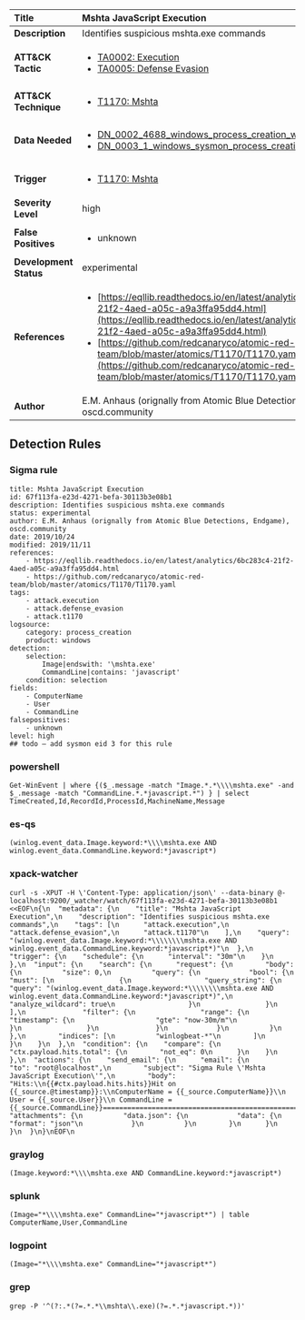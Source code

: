 | Title                    | Mshta JavaScript Execution       |
|:-------------------------|:------------------|
| **Description**          | Identifies suspicious mshta.exe commands |
| **ATT&amp;CK Tactic**    |  <ul><li>[TA0002: Execution](https://attack.mitre.org/tactics/TA0002)</li><li>[TA0005: Defense Evasion](https://attack.mitre.org/tactics/TA0005)</li></ul>  |
| **ATT&amp;CK Technique** | <ul><li>[T1170: Mshta](https://attack.mitre.org/techniques/T1170)</li></ul>  |
| **Data Needed**          | <ul><li>[DN_0002_4688_windows_process_creation_with_commandline](../Data_Needed/DN_0002_4688_windows_process_creation_with_commandline.md)</li><li>[DN_0003_1_windows_sysmon_process_creation](../Data_Needed/DN_0003_1_windows_sysmon_process_creation.md)</li></ul>  |
| **Trigger**              | <ul><li>[T1170: Mshta](../Triggers/T1170.md)</li></ul>  |
| **Severity Level**       | high |
| **False Positives**      | <ul><li>unknown</li></ul>  |
| **Development Status**   | experimental |
| **References**           | <ul><li>[https://eqllib.readthedocs.io/en/latest/analytics/6bc283c4-21f2-4aed-a05c-a9a3ffa95dd4.html](https://eqllib.readthedocs.io/en/latest/analytics/6bc283c4-21f2-4aed-a05c-a9a3ffa95dd4.html)</li><li>[https://github.com/redcanaryco/atomic-red-team/blob/master/atomics/T1170/T1170.yaml](https://github.com/redcanaryco/atomic-red-team/blob/master/atomics/T1170/T1170.yaml)</li></ul>  |
| **Author**               | E.M. Anhaus (orignally from Atomic Blue Detections, Endgame), oscd.community |


## Detection Rules

### Sigma rule

```
title: Mshta JavaScript Execution
id: 67f113fa-e23d-4271-befa-30113b3e08b1
description: Identifies suspicious mshta.exe commands
status: experimental
author: E.M. Anhaus (orignally from Atomic Blue Detections, Endgame), oscd.community
date: 2019/10/24
modified: 2019/11/11
references:
    - https://eqllib.readthedocs.io/en/latest/analytics/6bc283c4-21f2-4aed-a05c-a9a3ffa95dd4.html
    - https://github.com/redcanaryco/atomic-red-team/blob/master/atomics/T1170/T1170.yaml
tags:
    - attack.execution
    - attack.defense_evasion
    - attack.t1170
logsource:
    category: process_creation
    product: windows
detection:
    selection:
        Image|endswith: '\mshta.exe'
        CommandLine|contains: 'javascript'
    condition: selection
fields:
    - ComputerName
    - User
    - CommandLine
falsepositives:
    - unknown
level: high
## todo — add sysmon eid 3 for this rule

```





### powershell
    
```
Get-WinEvent | where {($_.message -match "Image.*.*\\\\mshta.exe" -and $_.message -match "CommandLine.*.*javascript.*") } | select TimeCreated,Id,RecordId,ProcessId,MachineName,Message
```


### es-qs
    
```
(winlog.event_data.Image.keyword:*\\\\mshta.exe AND winlog.event_data.CommandLine.keyword:*javascript*)
```


### xpack-watcher
    
```
curl -s -XPUT -H \'Content-Type: application/json\' --data-binary @- localhost:9200/_watcher/watch/67f113fa-e23d-4271-befa-30113b3e08b1 <<EOF\n{\n  "metadata": {\n    "title": "Mshta JavaScript Execution",\n    "description": "Identifies suspicious mshta.exe commands",\n    "tags": [\n      "attack.execution",\n      "attack.defense_evasion",\n      "attack.t1170"\n    ],\n    "query": "(winlog.event_data.Image.keyword:*\\\\\\\\mshta.exe AND winlog.event_data.CommandLine.keyword:*javascript*)"\n  },\n  "trigger": {\n    "schedule": {\n      "interval": "30m"\n    }\n  },\n  "input": {\n    "search": {\n      "request": {\n        "body": {\n          "size": 0,\n          "query": {\n            "bool": {\n              "must": [\n                {\n                  "query_string": {\n                    "query": "(winlog.event_data.Image.keyword:*\\\\\\\\mshta.exe AND winlog.event_data.CommandLine.keyword:*javascript*)",\n                    "analyze_wildcard": true\n                  }\n                }\n              ],\n              "filter": {\n                "range": {\n                  "timestamp": {\n                    "gte": "now-30m/m"\n                  }\n                }\n              }\n            }\n          }\n        },\n        "indices": [\n          "winlogbeat-*"\n        ]\n      }\n    }\n  },\n  "condition": {\n    "compare": {\n      "ctx.payload.hits.total": {\n        "not_eq": 0\n      }\n    }\n  },\n  "actions": {\n    "send_email": {\n      "email": {\n        "to": "root@localhost",\n        "subject": "Sigma Rule \'Mshta JavaScript Execution\'",\n        "body": "Hits:\\n{{#ctx.payload.hits.hits}}Hit on {{_source.@timestamp}}:\\nComputerName = {{_source.ComputerName}}\\n        User = {{_source.User}}\\n CommandLine = {{_source.CommandLine}}================================================================================\\n{{/ctx.payload.hits.hits}}",\n        "attachments": {\n          "data.json": {\n            "data": {\n              "format": "json"\n            }\n          }\n        }\n      }\n    }\n  }\n}\nEOF\n
```


### graylog
    
```
(Image.keyword:*\\\\mshta.exe AND CommandLine.keyword:*javascript*)
```


### splunk
    
```
(Image="*\\\\mshta.exe" CommandLine="*javascript*") | table ComputerName,User,CommandLine
```


### logpoint
    
```
(Image="*\\\\mshta.exe" CommandLine="*javascript*")
```


### grep
    
```
grep -P '^(?:.*(?=.*.*\\mshta\\.exe)(?=.*.*javascript.*))'
```



